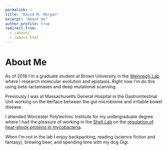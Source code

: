```yaml
---
permalink: /
title: "David M. Morgan"
excerpt: "About me"
author_profile: true
redirect_from: 
  - /about/
  - /about.html
---
```


About Me
======
As of 2018 I'm a graduate student at Brown University in the [Weinreich Lab](https://www.brown.edu/research/labs/weinreich/) where I research molecular evolution and epistasis. Right now I'm do this using beta-lactamases and deep mutational scanning. 

Previously I was at Massachusetts General Hospital in the Gastrointestinal Unit working on the iterface between the gut microbiome and irritable bowel disease.

I attended Worcester Polytechnic Institute for my undergraduate degree where I had the pleasure of working in the [Shell Lab](https://labs.wpi.edu/shelllab/) on the [regulation of heat-shock proteins in mycobacteria](https://digitalcommons.wpi.edu/mqp-all/1610/). 

When I'm not in the lab I enjoy backpacking, reading (science fiction and fantasy), brewing beer, and spending time with my dog Gigi. 
